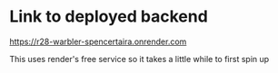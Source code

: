 # Link to deployed backend

https://r28-warbler-spencertaira.onrender.com

This uses render's free service so it takes a little while to first spin up